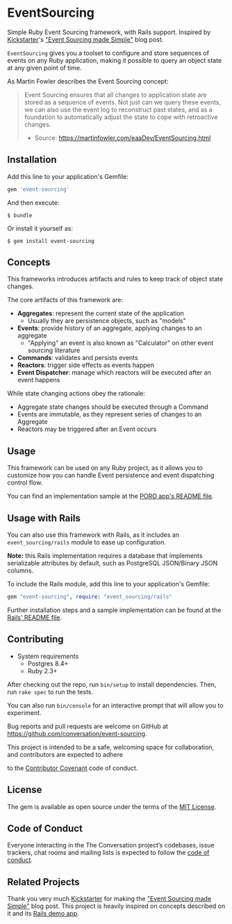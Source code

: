 # EventSourcing

Simple Ruby Event Sourcing framework, with Rails support. Inspired by [Kickstarter](https://www.kickstarter.com/)'s 
["Event Sourcing made Simple"](https://kickstarter.engineering/event-sourcing-made-simple-4a2625113224) blog post.

`EventSourcing` gives you a toolset to configure and store sequences of events on any Ruby application, making it 
possible to query an object state at any given point of time.

As Martin Fowler describes the Event Sourcing concept:  

> Event Sourcing ensures that all changes to application state are stored as a sequence of events. Not just can we query 
these events, we can also use the event log to reconstruct past states, and as a foundation to automatically adjust the 
state to cope with retroactive changes.
> - Source: https://martinfowler.com/eaaDev/EventSourcing.html

## Installation

Add this line to your application's Gemfile:

```ruby
gem 'event-sourcing'
```

And then execute:

    $ bundle

Or install it yourself as:

    $ gem install event-sourcing
    
## Concepts

This frameworks introduces artifacts and rules to keep track of object state changes.

The core artifacts of this framework are:

- **Aggregates**: represent the current state of the application
    - Usually they are persistence objects, such as "models"
- **Events**: provide history of an aggregate, applying changes to an aggregate
    - "Applying" an event is also known as "Calculator" on other event sourcing literature
- **Commands**: validates and persists events
- **Reactors**: trigger side effects as events happen
- **Event Dispatcher**: manage which reactors will be executed after an event happens

While state changing actions obey the rationale:

- Aggregate state changes should be executed through a Command
- Events are immutable, as they represent series of changes to an Aggregate
- Reactors may be triggered after an Event occurs

## Usage

This framework can be used on any Ruby project, as it allows you to customize how you can handle Event persistence and
event dispatching control flow.

You can find an implementation sample at the [PORO app's README file](examples/poro_app/README.md).  

## Usage with Rails

You can also use this framework with Rails, as it includes an `event_sourcing/rails` module to ease up configuration.

**Note:** this Rails implementation requires a database that implements serializable attributes by default,
such as PostgreSQL JSON/Binary JSON columns.

To include the Rails module, add this line to your application's Gemfile:

```ruby
gem "event-sourcing", require: "event_sourcing/rails"
```

Further installation steps and a sample implementation can be found at the [Rails' README file](examples/rails_app/README.md).

## Contributing

- System requirements
    - Postgres 8.4+
    - Ruby 2.3+

After checking out the repo, run `bin/setup` to install dependencies. Then, run `rake spec` to run the tests. 

You can also run `bin/console` for an interactive prompt that will allow you to experiment.

Bug reports and pull requests are welcome on GitHub at https://github.com/conversation/event-sourcing.

This project is intended to be a safe, welcoming space for collaboration, and contributors are expected to adhere

to the [Contributor Covenant](http://contributor-covenant.org) code of conduct.

## License

The gem is available as open source under the terms of the [MIT License](LICENSE.txt).

## Code of Conduct

Everyone interacting in the The Conversation project’s codebases, issue trackers, chat rooms and mailing lists is
expected to follow the [code of conduct](https://github.com/conversation/event-sourcing/blob/master/CODE_OF_CONDUCT.md).

## Related Projects

Thank you very much [Kickstarter](https://www.kickstarter.com/) for making the ["Event Sourcing made Simple"](https://kickstarter.engineering/event-sourcing-made-simple-4a2625113224)
blog post. This project is heavily inspired on concepts described on it and its [Rails demo app](https://github.com/pcreux/event-sourcing-rails-todo-app-demo). 
